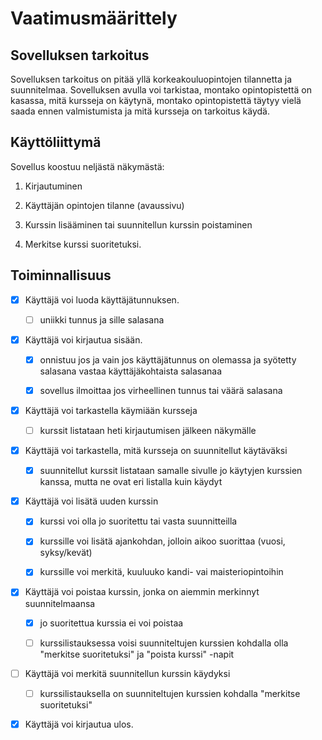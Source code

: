 # Vaatimusmäärittely

## Sovelluksen tarkoitus

Sovelluksen tarkoitus on pitää yllä korkeakouluopintojen tilannetta ja suunnitelmaa. Sovelluksen avulla voi tarkistaa, montako opintopistettä on kasassa, mitä kursseja on käytynä, montako opintopistettä täytyy vielä saada ennen valmistumista ja mitä kursseja on tarkoitus käydä.

## Käyttöliittymä

Sovellus koostuu neljästä näkymästä:

1. Kirjautuminen

2. Käyttäjän opintojen tilanne (avaussivu)

3. Kurssin lisääminen tai suunnitellun kurssin poistaminen

4. Merkitse kurssi suoritetuksi. 

## Toiminnallisuus

- [x] Käyttäjä voi luoda käyttäjätunnuksen. 

    - [ ] uniikki tunnus ja sille salasana 

- [x] Käyttäjä voi kirjautua sisään. 

    - [x] onnistuu jos ja vain jos käyttäjätunnus on olemassa ja syötetty salasana vastaa käyttäjäkohtaista salasanaa 
    
    - [x] sovellus ilmoittaa jos virheellinen tunnus tai väärä salasana 

- [x] Käyttäjä voi tarkastella käymiään kursseja 

    - [ ] kurssit listataan heti kirjautumisen jälkeen näkymälle 

- [x] Käyttäjä voi tarkastella, mitä kursseja on suunnitellut käytäväksi 

    - [x] suunnitellut kurssit listataan samalle sivulle jo käytyjen kurssien kanssa, mutta ne ovat eri listalla kuin käydyt 

- [x] Käyttäjä voi lisätä uuden kurssin 

    - [x] kurssi voi olla jo suoritettu tai vasta suunnitteilla 

    - [x] kurssille voi lisätä ajankohdan, jolloin aikoo suorittaa (vuosi, syksy/kevät) 

    - [x] kurssille voi merkitä, kuuluuko kandi- vai maisteriopintoihin 

- [x] Käyttäjä voi poistaa kurssin, jonka on aiemmin merkinnyt suunnitelmaansa 

    - [x] jo suoritettua kurssia ei voi poistaa 

    - [ ] kurssilistauksessa voisi suunniteltujen kurssien kohdalla olla "merkitse suoritetuksi" ja "poista kurssi" -napit 

- [ ] Käyttäjä voi merkitä suunnitellun kurssin käydyksi 

    - [ ] kurssilistauksella on suunniteltujen kurssien kohdalla "merkitse suoritetuksi" 

- [x] Käyttäjä voi kirjautua ulos. 
